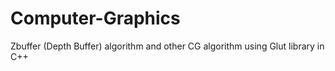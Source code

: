 # Computer-Graphics
Zbuffer (Depth Buffer) algorithm and other CG algorithm using Glut library in C++  
